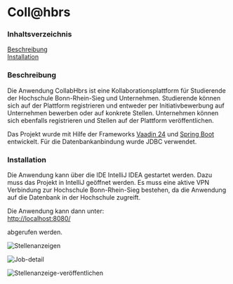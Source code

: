 # Coll@hbrs

### Inhaltsverzeichnis

[Beschreibung](#motivation)<br>
[Installation](#installation)<br>


### Beschreibung

Die Anwendung CollabHbrs ist eine Kollaborationsplattform für Studierende der Hochschule Bonn-Rhein-Sieg und 
Unternehmen. Studierende können sich auf der Plattform registrieren und entweder per Initiativbewerbung auf 
Unternehmen bewerben oder auf konkrete Stellen. Unternehmen können sich ebenfalls registrieren und Stellen
auf der Plattform veröffentlichen. 

Das Projekt wurde mit Hilfe der Frameworks [Vaadin 24](https://vaadin.com/) und [Spring Boot](https://spring.io/projects/spring-boot) entwickelt.
Für die Datenbankanbindung wurde JDBC verwendet. 

### Installation

Die Anwendung kann über die IDE IntelliJ IDEA gestartet werden. Dazu muss das Projekt in IntelliJ geöffnet werden. 
Es muss eine aktive VPN Verbindung zur Hochschule Bonn-Rhein-Sieg bestehen, da die Anwendung auf die Datenbank 
in der Hochschule zugreift.

Die Anwendung kann dann unter: <br>
[http://localhost:8080/](http://localhost:8080/)

abgerufen werden.

![Stellenanzeigen](https://github.com/user-attachments/assets/3f362b67-1cb6-48ff-a44d-62bf6d43c81d)

![Job-detail](https://github.com/user-attachments/assets/7548f2f5-4938-4059-a75a-cba12e87230c)

![Stellenanzeige-veröffentlichen](https://github.com/user-attachments/assets/3108782a-96c2-4af3-ac71-7e82bb00ca99)
